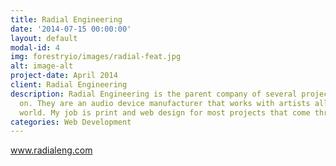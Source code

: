 ```yaml
---
title: Radial Engineering
date: '2014-07-15 00:00:00'
layout: default
modal-id: 4
img: forestryio/images/radial-feat.jpg
alt: image-alt
project-date: April 2014
client: Radial Engineering
description: Radial Engineering is the parent company of several projects I worked
  on. They are an audio device manufacturer that works with artists all around the
  world. My job is print and web design for most projects that come through.
categories: Web Development
---
```

www.radialeng.com